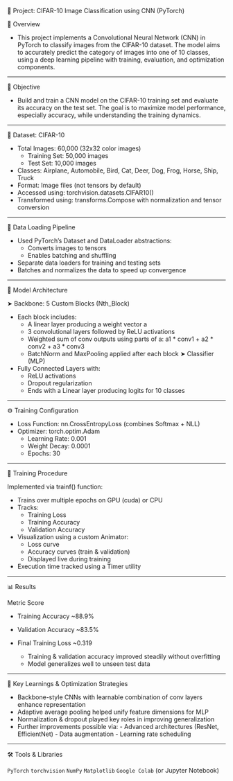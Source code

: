 🧠 Project: CIFAR-10 Image Classification using CNN (PyTorch)

📌 Overview
- This project implements a Convolutional Neural Network (CNN) in PyTorch to classify images from the CIFAR-10 dataset. The model aims to accurately predict the category of images into one of 10 classes, using a deep learning pipeline with training, evaluation, and optimization components.

---

🎯 Objective
- Build and train a CNN model on the CIFAR-10 training set and evaluate its accuracy on the test set. The goal is to maximize model performance, especially accuracy, while understanding the training dynamics.

---

📁 Dataset: CIFAR-10
- Total Images: 60,000 (32x32 color images)
  - Training Set: 50,000 images
  - Test Set: 10,000 images
- Classes: Airplane, Automobile, Bird, Cat, Deer, Dog, Frog, Horse, Ship, Truck
- Format: Image files (not tensors by default)
- Accessed using: torchvision.datasets.CIFAR10()
- Transformed using: transforms.Compose with normalization and tensor conversion

---

🔄 Data Loading Pipeline

- Used PyTorch’s Dataset and DataLoader abstractions:
  - Converts images to tensors
  - Enables batching and shuffling
- Separate data loaders for training and testing sets
- Batches and normalizes the data to speed up convergence

---

🧱 Model Architecture

➤ Backbone: 5 Custom Blocks (Nth_Block)
- Each block includes:
  - A linear layer producing a weight vector a
  - 3 convolutional layers followed by ReLU activations
  - Weighted sum of conv outputs using parts of a: a1 * conv1 + a2 * conv2 + a3 * conv3
  - BatchNorm and MaxPooling applied after each block 
➤ Classifier (MLP)
- Fully Connected Layers with:
    - ReLU activations
    - Dropout regularization
  - Ends with a Linear layer producing logits for 10 classes

---

⚙️ Training Configuration

- Loss Function: nn.CrossEntropyLoss (combines Softmax + NLL)
- Optimizer: torch.optim.Adam
   - Learning Rate: 0.001
   - Weight Decay: 0.0001
   - Epochs: 30

---

🚀 Training Procedure
  
  Implemented via trainf() function:
   - Trains over multiple epochs on GPU (cuda) or CPU
   - Tracks:
       - Training Loss
       - Training Accuracy
       - Validation Accuracy
  - Visualization using a custom Animator:
       - Loss curve
       - Accuracy curves (train & validation)
       - Displayed live during training
  - Execution time tracked using a Timer utility

---

📊 Results

Metric	Score
 - Training Accuracy	~88.9%
 - Validation Accuracy	~83.5%
 - Final Training Loss	~0.319

   - Training & validation accuracy improved steadily without overfitting
   - Model generalizes well to unseen test data

---

🧠 Key Learnings & Optimization Strategies

- Backbone-style CNNs with learnable combination of conv layers enhance representation
- Adaptive average pooling helped unify feature dimensions for MLP
- Normalization & dropout played key roles in improving generalization
- Further improvements possible via:
          - Advanced architectures (ResNet, EfficientNet)
          - Data augmentation
          - Learning rate scheduling

---

🛠️ Tools & Libraries

`PyTorch`
`torchvision`
`NumPy`
`Matplotlib`
`Google Colab` (or Jupyter Notebook)
